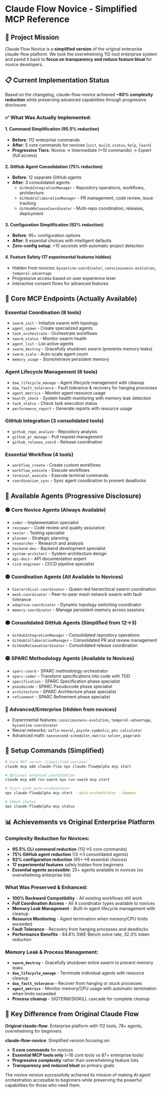 # Claude Flow Novice - Simplified MCP Reference

## 🎯 Project Mission
Claude Flow Novice is a **simplified version** of the original enterprise claude-flow platform. We took the overwhelming 112-tool enterprise system and pared it back to **focus on transparency and reduce feature bloat** for novice developers.

## 📋 Current Implementation Status

Based on the changelog, claude-flow-novice achieved **~80% complexity reduction** while preserving advanced capabilities through progressive disclosure:

### ✅ **What Was Actually Implemented:**

#### 1. Command Simplification (95.5% reduction)
- **Before**: 112 enterprise commands
- **After**: 5 core commands for novices (`init`, `build`, `status`, `help`, `learn`)
- **Progressive Tiers**: Novice → Intermediate (+10 commands) → Expert (full access)

#### 2. GitHub Agent Consolidation (75% reduction)
- **Before**: 12 separate GitHub agents
- **After**: 3 consolidated agents:
  - `GitHubIntegrationManager` - Repository operations, workflows, architecture
  - `GitHubCollaborationManager` - PR management, code review, issue tracking
  - `GitHubReleaseCoordinator` - Multi-repo coordination, releases, deployment

#### 3. Configuration Simplification (92% reduction)
- **Before**: 95+ configuration options
- **After**: 8 essential choices with intelligent defaults
- **Zero-config setup**: <15 seconds with automatic project detection

#### 4. Feature Safety (17 experimental features hidden)
- Hidden from novices: `byzantine-coordinator`, `consciousness-evolution`, `temporal-advantage`
- Progressive access based on user experience level
- Interactive consent flows for advanced features

## 🔧 Core MCP Endpoints (Actually Available)

### Essential Coordination (8 tools)
- `swarm_init` - Initialize swarm with topology
- `agent_spawn` - Create specialized agents
- `task_orchestrate` - Orchestrate workflows
- `swarm_status` - Monitor swarm health
- `agent_list` - List active agents
- `swarm_destroy` - Gracefully shutdown swarm (prevents memory leaks)
- `swarm_scale` - Auto-scale agent count
- `memory_usage` - Store/retrieve persistent memory

### Agent Lifecycle Management (6 tools)
- `daa_lifecycle_manage` - Agent lifecycle management with cleanup
- `daa_fault_tolerance` - Fault tolerance & recovery for hanging processes
- `agent_metrics` - Monitor agent resource usage
- `health_check` - System health monitoring with memory leak detection
- `task_status` - Check task execution status
- `performance_report` - Generate reports with resource usage

### GitHub Integration (3 consolidated tools)
- `github_repo_analyze` - Repository analysis
- `github_pr_manage` - Pull request management
- `github_release_coord` - Release coordination

### Essential Workflow (4 tools)
- `workflow_create` - Create custom workflows
- `workflow_execute` - Execute workflows
- `terminal_execute` - Execute terminal commands
- `coordination_sync` - Sync agent coordination to prevent deadlocks

## 🎯 Available Agents (Progressive Disclosure)

### 🟢 **Core Novice Agents (Always Available)**
- `coder` - Implementation specialist
- `reviewer` - Code review and quality assurance
- `tester` - Testing specialist
- `planner` - Strategic planning
- `researcher` - Research and analysis
- `backend-dev` - Backend development specialist
- `system-architect` - System architecture design
- `api-docs` - API documentation expert
- `cicd-engineer` - CI/CD pipeline specialist

### 🟢 **Coordination Agents (All Available to Novices)**
- `hierarchical-coordinator` - Queen-led hierarchical swarm coordination
- `mesh-coordinator` - Peer-to-peer mesh network swarm with fault tolerance
- `adaptive-coordinator` - Dynamic topology switching coordinator
- `memory-coordinator` - Manage persistent memory across sessions

### 🟠 **Consolidated GitHub Agents** (Simplified from 12→3)
- `GitHubIntegrationManager` - Consolidated repository operations
- `GitHubCollaborationManager` - Consolidated PR and review management
- `GitHubReleaseCoordinator` - Consolidated release coordination

### 🟡 **SPARC Methodology Agents** (Available to Novices)
- `sparc-coord` - SPARC methodology orchestrator
- `sparc-coder` - Transform specifications into code with TDD
- `specification` - SPARC Specification phase specialist
- `pseudocode` - SPARC Pseudocode phase specialist
- `architecture` - SPARC Architecture phase specialist
- `refinement` - SPARC Refinement phase specialist

### 🔴 **Advanced/Enterprise** (Hidden from novices)
- Experimental features: `consciousness-evolution`, `temporal-advantage`, `byzantine-coordinator`
- Neural networks: `safla-neural`, `psycho-symbolic`, `phi-calculator`
- Advanced math: `nanosecond-scheduler`, `matrix-solver`, `pagerank`

## 🚀 Setup Commands (Simplified)

```bash
# Core MCP server (simplified version)
claude mcp add claude-flow npx claude-flow@alpha mcp start

# Optional enhanced coordination
claude mcp add ruv-swarm npx ruv-swarm mcp start

# Start with auto-orchestrator
npx claude-flow@alpha mcp start --auto-orchestrator --daemon

# Check status
npx claude-flow@alpha mcp status
```

## 📊 Achievements vs Original Enterprise Platform

### Complexity Reduction for Novices:
- **95.5% CLI command reduction** (112→5 core commands)
- **75% GitHub agent reduction** (12→3 consolidated agents)
- **92% configuration reduction** (95+→8 essential choices)
- **17 experimental features** safely hidden from beginners
- **Essential agents accessible**: 25+ agents available to novices (vs overwhelming enterprise list)

### What Was Preserved & Enhanced:
- **100% Backward Compatibility** - All existing workflows still work
- **Full Coordination Access** - All 4 coordinator types available to novices
- **Memory Leak Management** - Built-in agent lifecycle management with cleanup
- **Resource Monitoring** - Agent termination when memory/CPU limits exceeded
- **Fault Tolerance** - Recovery from hanging processes and deadlocks
- **Performance Benefits** - 84.8% SWE-Bench solve rate, 32.3% token reduction

### Memory Leak & Process Management:
- **`swarm_destroy`** - Gracefully shutdown entire swarm to prevent memory leaks
- **`daa_lifecycle_manage`** - Terminate individual agents with resource cleanup
- **`daa_fault_tolerance`** - Recover from hanging or stuck processes
- **`agent_metrics`** - Monitor memory/CPU usage with automatic termination when limits exceeded
- **Process cleanup** - SIGTERM/SIGKILL cascade for complete cleanup

## 🔑 Key Difference from Original Claude Flow

**Original claude-flow**: Enterprise platform with 112 tools, 78+ agents, overwhelming for beginners

**claude-flow-novice**: Simplified version focusing on:
- **5 core commands** for novices
- **Essential MCP tools only** (~16 core tools vs 87+ enterprise tools)
- **Progressive complexity** rather than overwhelming feature lists
- **Transparency and reduced bloat** as primary goals

The novice version successfully achieved its mission of making AI agent orchestration accessible to beginners while preserving the powerful capabilities for those who need them.